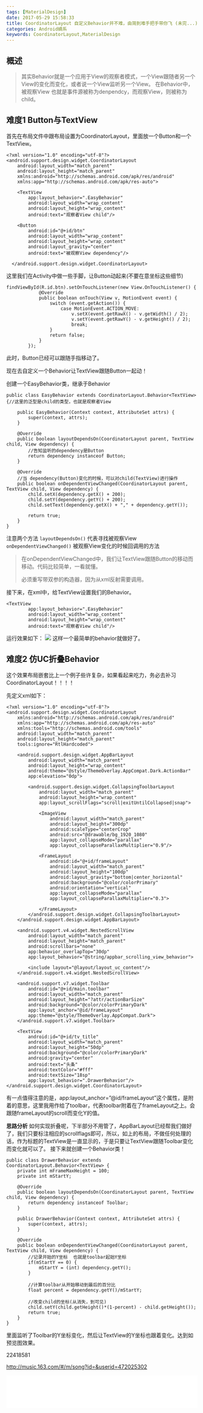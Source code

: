 ```yaml
---
tags: [MaterialDesign]
date: 2017-05-29 15:58:33
title: CoordinatorLayout 自定义Behavior并不难，由简到难手把手带你飞 (未完...)
categories: Android嫡系
keywords: CoordinatorLayout,MaterialDesign
---
```

## 概述
> 其实Behavior就是一个应用于View的观察者模式，一个View跟随者另一个View的变化而变化，或者说一个View监听另一个View。
在Behavior中，被观察View 也就是事件源被称为denpendcy，而观察View，则被称为child。


<!-- more -->
<!-- 这是　　缩进-->
## 难度1 Button与TextView
首先在布局文件中跟布局设置为CoordinatorLayout，里面放一个Button和一个TextView。
```
<?xml version="1.0" encoding="utf-8"?>
<android.support.design.widget.CoordinatorLayout
    android:layout_width="match_parent"
    android:layout_height="match_parent"
    xmlns:android="http://schemas.android.com/apk/res/android"
    xmlns:app="http://schemas.android.com/apk/res-auto">
   
    <TextView
        app:layout_behavior=".EasyBehavior"
        android:layout_width="wrap_content"
        android:layout_height="wrap_content"
        android:text="观察者View child"/>

    <Button
        android:id="@+id/btn"
        android:layout_width="wrap_content"
        android:layout_height="wrap_content"
        android:layout_gravity="center"
        android:text="被观察View dependency"/>

  </android.support.design.widget.CoordinatorLayout>
```
这里我们在Activity中做一些手脚，让Button动起来(不要在意坐标这些细节)
```
findViewById(R.id.btn).setOnTouchListener(new View.OnTouchListener() {
            @Override
            public boolean onTouch(View v, MotionEvent event) {
                switch (event.getAction()) {
                    case MotionEvent.ACTION_MOVE:
                        v.setX(event.getRawX() - v.getWidth() / 2);
                        v.setY(event.getRawY() - v.getHeight() / 2);
                        break;
                }
                return false;
            }
        });
```

此时，Button已经可以跟随手指移动了。

现在去自定义一个Behavior让TextView跟随Button一起动！

创建一个EasyBehavior类，继承于Behavior
```
public class EasyBehavior extends CoordinatorLayout.Behavior<TextView> {//这里的泛型是child的类型，也就是观察者View

    public EasyBehavior(Context context, AttributeSet attrs) {
        super(context, attrs);
    }

    @Override
    public boolean layoutDependsOn(CoordinatorLayout parent, TextView child, View dependency) {
        //告知监听的dependency是Button
        return dependency instanceof Button;
    }

    @Override
    //当 dependency(Button)变化的时候，可以对child(TextView)进行操作
    public boolean onDependentViewChanged(CoordinatorLayout parent, TextView child, View dependency) {
        child.setX(dependency.getX() + 200);
        child.setY(dependency.getY() + 200);
        child.setText(dependency.getX() + "," + dependency.getY());

        return true;
    }
}
```

注意两个方法
`layoutDependsOn()` 代表寻找被观察View
`onDependentViewChanged()` 被观察View变化的时候回调用的方法
> 在onDependentViewChanged中，我们让TextView跟随Button的移动而移动。代码比较简单，一看就懂。
> 
> 必须重写带双参的构造器，因为从xml反射需要调用。

接下来，在xml中，给TextView设置我们的Behavior。
```
<TextView
        app:layout_behavior=".EasyBehavior"
        android:layout_width="wrap_content"
        android:layout_height="wrap_content"
        android:text="观察者View child"/>
```

运行效果如下：
![](http://dinson-blog.hdinson.cn/Fhg96Q7qaGwhEwMXBh6NtL2IfZFz.gif)
这样一个最简单的behavior就做好了。

## 难度2 仿UC折叠Behavior
这个效果布局嵌套比上一个例子些许复杂，如果看起来吃力，务必去补习CoordinatorLayout！！！！

先定义xml如下：
```
<?xml version="1.0" encoding="utf-8"?>
<android.support.design.widget.CoordinatorLayout
    xmlns:android="http://schemas.android.com/apk/res/android"
    xmlns:app="http://schemas.android.com/apk/res-auto"
    xmlns:tools="http://schemas.android.com/tools"
    android:layout_width="match_parent"
    android:layout_height="match_parent"
    tools:ignore="RtlHardcoded">

    <android.support.design.widget.AppBarLayout
        android:layout_width="match_parent"
        android:layout_height="wrap_content"
        android:theme="@style/ThemeOverlay.AppCompat.Dark.ActionBar"
        app:elevation="0dp">

        <android.support.design.widget.CollapsingToolbarLayout
            android:layout_width="match_parent"
            android:layout_height="wrap_content"
            app:layout_scrollFlags="scroll|exitUntilCollapsed|snap">

            <ImageView
                android:layout_width="match_parent"
                android:layout_height="300dp"
                android:scaleType="centerCrop"
                android:src="@drawable/bg_1920_1080"
                app:layout_collapseMode="parallax"
                app:layout_collapseParallaxMultiplier="0.9"/>

            <FrameLayout
                android:id="@+id/frameLayout"
                android:layout_width="match_parent"
                android:layout_height="100dp"
                android:layout_gravity="bottom|center_horizontal"
                android:background="@color/colorPrimary"
                android:orientation="vertical"
                app:layout_collapseMode="parallax"
                app:layout_collapseParallaxMultiplier="0.3">

            </FrameLayout>
        </android.support.design.widget.CollapsingToolbarLayout>
    </android.support.design.widget.AppBarLayout>

    <android.support.v4.widget.NestedScrollView
        android:layout_width="match_parent"
        android:layout_height="match_parent"
        android:scrollbars="none"
        app:behavior_overlapTop="30dp"
        app:layout_behavior="@string/appbar_scrolling_view_behavior">

        <include layout="@layout/layout_uc_content"/>
    </android.support.v4.widget.NestedScrollView>

    <android.support.v7.widget.Toolbar
        android:id="@+id/main.toolbar"
        android:layout_width="match_parent"
        android:layout_height="?attr/actionBarSize"
        android:background="@color/colorPrimaryDark"
        app:layout_anchor="@id/frameLayout"
        app:theme="@style/ThemeOverlay.AppCompat.Dark">
    </android.support.v7.widget.Toolbar>

    <TextView
        android:id="@+id/tv_title"
        android:layout_width="match_parent"
        android:layout_height="50dp"
        android:background="@color/colorPrimaryDark"
        android:gravity="center"
        android:text="头条"
        android:textColor="#fff"
        android:textSize="18sp"
        app:layout_behavior=".DrawerBehavior"/>
</android.support.design.widget.CoordinatorLayout>
```
有一点值得注意的是，app:layout_anchor=”@id/frameLayout”这个属性，是附着的意思，这里我用作给了toolbar，代表toolbar附着在了frameLayout之上。会跟随frameLayout的scroll而变化Y的值。

**思路分析**
如何实现折叠呢，下半部分不用管了，AppBarLayout已经帮我们做好了，我们只要标注相应的scrollflags即可，所以，如上的布局，不做任何处理的话，作为标题的TextView是一直显示的，于是只要让TextView跟随Toolbar变化而变化就可以了。 接下来就创建一个Behavior类！
```
public class DrawerBehavior extends CoordinatorLayout.Behavior<TextView> {
    private int mFrameMaxHeight = 100;
    private int mStartY;

    @Override
    public boolean layoutDependsOn(CoordinatorLayout parent, TextView child, View dependency) {
        return dependency instanceof Toolbar;
    }

    public DrawerBehavior(Context context, AttributeSet attrs) {
        super(context, attrs);
    }

    @Override
    public boolean onDependentViewChanged(CoordinatorLayout parent, TextView child, View dependency) {
        //记录开始的Y坐标  也就是toolbar起始Y坐标
        if(mStartY == 0) {
            mStartY = (int) dependency.getY();
        }

        //计算toolbar从开始移动到最后的百分比
        float percent = dependency.getY()/mStartY;

        //改变child的坐标(从消失，到可见)
        child.setY(child.getHeight()*(1-percent) - child.getHeight());
        return true;
    }
}
```

里面监听了Toolbar的Y坐标变化，然后让TextView的Y坐标也跟着变化。达到如预览图效果。



















































22418581



http://music.163.com/#/m/song?id=&userid=472025302

<iframe frameborder="no" border="0" marginwidth="0" marginheight="0" width=100% height=86 src="//music.163.com/outchain/player?type=2&id=18949977&auto=1&height=66"></iframe>